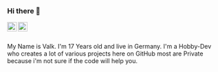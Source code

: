 ### Hi there 👋

<a href="https://discord.gg/NE2vQe6w">
  <img align="left" alt="Abhishek's Discord" width="22px" src="https://raw.githubusercontent.com/peterthehan/peterthehan/master/assets/discord.svg" />
</a>

<a href="https://twitter.com/himiko_EU">
  <img align="left" alt="Abhishek Naidu | Twitter" width="22px" src="https://raw.githubusercontent.com/peterthehan/peterthehan/master/assets/twitter.svg" />
</a>

<br />
<br />

My Name is Valk. 
I'm 17 Years old and live in Germany. 
I'm a Hobby-Dev who creates a lot of various projects here on GitHub most are Private because i'm not sure if the code will help you. 
